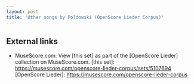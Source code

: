 ```yaml
---
layout: post
title: 'Other songs by Poldowski (OpenScore Lieder Corpus)'
---
```


## External links

- MuseScore.com: View [this set] as part of the [OpenScore Lieder] collection on MuseScore.com.
[this set]: https://musescore.com/openscore-lieder-corpus/sets/5107694
[OpenScore Lieder]: https://musescore.com/openscore-lieder-corpus
